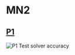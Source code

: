 # MN2

## [P1](./1/)

![P1 Test solver accuracy](https://github.com/tarasyarema/mn2/workflows/P1%20Test%20solver%20accuracy/badge.svg?branch=main)
